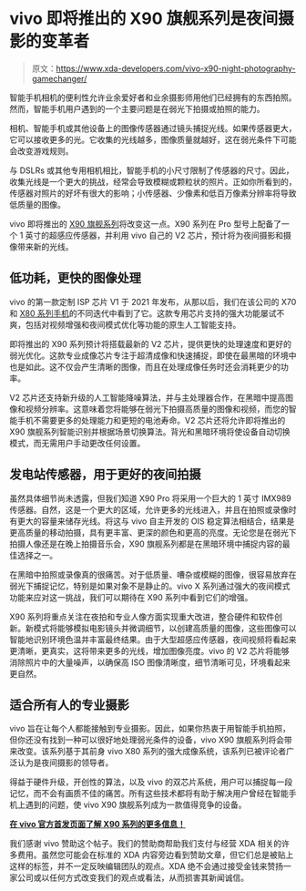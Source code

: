 # vivo 即将推出的 X90 旗舰系列是夜间摄影的变革者

> 原文：<https://www.xda-developers.com/vivo-x90-night-photography-gamechanger/>

智能手机相机的便利性允许业余爱好者和业余摄影师用他们已经拥有的东西拍照。然而，智能手机用户遇到的一个主要问题是在弱光下拍摄或拍照的能力。

相机、智能手机或其他设备上的图像传感器通过镜头捕捉光线。如果传感器更大，它可以接收更多的光。它收集的光线越多，图像质量就越好，这在弱光条件下可能会改变游戏规则。

与 DSLRs 或其他专用相机相比，智能手机的小尺寸限制了传感器的尺寸。因此，收集光线是一个更大的挑战，经常会导致模糊或颗粒状的照片。正如你所看到的，传感器对照片的好坏有很大的影响；小传感器、少像素和低百万像素分辨率将导致低质量的图像。

vivo 即将推出的 [X90 旗舰系列](https://www.xda-developers.com/vivo-x90-pro-plus-review/)将改变这一点。X90 系列在 Pro 型号上配备了一个 1 英寸的超感应传感器，并利用 vivo 自己的 V2 芯片，预计将为夜间摄影和摄像带来新的光线。

## 低功耗，更快的图像处理

vivo 的第一款定制 ISP 芯片 V1 于 2021 年发布，从那以后，我们在该公司的 X70 和 [X80 系列手机](https://www.xda-developers.com/vivo-x80-pro-review/)的不同迭代中看到了它。这款专用芯片支持的强大功能屡试不爽，包括对视频增强和夜间模式优化等功能的原生人工智能支持。

即将推出的 X90 系列预计将搭载最新的 V2 芯片，提供更快的处理速度和更好的弱光优化。这款专业成像芯片专注于超清成像和快速捕捉，即使在最黑暗的环境中也是如此。这不仅会产生清晰的图像，而且在处理成像任务时还会消耗更少的功率。

V2 芯片还支持新升级的人工智能降噪算法，并与主处理器合作，在黑暗中提高图像和视频分辨率。这意味着您将能够在弱光下拍摄高质量的图像和视频，而您的智能手机不需要更多的处理能力和更短的电池寿命。V2 芯片还将允许即将推出的 X90 旗舰系列智能识别并根据场景切换算法。背光和黑暗环境将使设备自动切换模式，而无需用户手动更改任何设置。

## 发电站传感器，用于更好的夜间拍摄

虽然具体细节尚未透露，但我们知道 X90 Pro 将采用一个巨大的 1 英寸 IMX989 传感器。自然，这是一个更大的区域，允许更多的光线进入，并且在拍照或录像时有更大的容量来储存光线。将这与 vivo 自主开发的 OIS 稳定算法相结合，结果是更高质量的移动拍摄，具有更丰富、更深的颜色和更高的亮度。无论您是在弱光下拍摄人像还是在晚上拍摄音乐会，X90 旗舰系列都是在黑暗环境中捕捉内容的最佳选择之一。

在黑暗中拍照或录像真的很痛苦。对于低质量、嘈杂或模糊的图像，很容易放弃在弱光下捕捉记忆，特别是如果对象不是静止的。vivo X 系列通过强大的夜间模式功能来应对这一挑战，我们可以期待在 X90 系列中看到它们的增强。

X90 系列将重点关注在夜拍和专业人像方面实现重大改进，整合硬件和软件创新。新模式将能够模拟电影镜头并微调细节，以创建高质量的图像，这些图像可以智能地识别环境色温并丰富最终结果。由于大型超感应传感器，夜间视频将看起来更清晰，更真实，这将带来更多的光线，增加图像亮度。vivo 的 V2 芯片将能够消除照片中的大量噪声，以确保高 ISO 图像清晰度，细节清晰可见，环境看起来更自然。

## 适合所有人的专业摄影

vivo 旨在让每个人都能接触到专业摄影。因此，如果你热衷于用智能手机拍照，但你还没有找到一种可以很好地处理弱光条件的设备，vivo X90 旗舰系列将会带来改变。该系列基于其前身 vivo X80 系列的强大成像系统，该系列已被评论者广泛认为是夜间摄影的领导者。

得益于硬件升级，开创性的算法，以及 vivo 的双芯片系统，用户可以捕捉每一段记忆，而不会有画质不佳的痛苦。所有这些技术都将有助于解决用户曾经在智能手机上遇到的问题，使 vivo X90 旗舰系列成为一款值得竞争的设备。

[**在 vivo 官方首发页面了解 X90 系列的更多信息！**](https://www.vivo.com/en/activity/x90-series-launch)

我们感谢 vivo 赞助这个帖子。我们的赞助商帮助我们支付与经营 XDA 相关的许多费用。虽然您可能会在标准的 XDA 内容旁边看到赞助文章，但它们总是被贴上这样的标签，并不一定反映编辑团队的观点。XDA 绝不会通过接受金钱来赞扬一家公司或以任何方式改变我们的观点或看法，从而损害其新闻诚信。